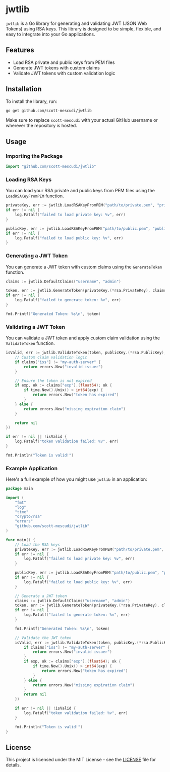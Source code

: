 # jwtlib

`jwtlib` is a Go library for generating and validating JWT (JSON Web Tokens) using RSA keys. This library is designed to be simple, flexible, and easy to integrate into your Go applications.

## Features

- Load RSA private and public keys from PEM files
- Generate JWT tokens with custom claims
- Validate JWT tokens with custom validation logic

## Installation

To install the library, run:

```bash
go get github.com/scott-mescudi/jwtlib
```

Make sure to replace `scott-mescudi` with your actual GitHub username or wherever the repository is hosted.

## Usage

### Importing the Package

```go
import "github.com/scott-mescudi/jwtlib"
```

### Loading RSA Keys

You can load your RSA private and public keys from PEM files using the `LoadRSAKeyFromPEM` function.

```go
privateKey, err := jwtlib.LoadRSAKeyFromPEM("path/to/private.pem", "private")
if err != nil {
    log.Fatalf("failed to load private key: %v", err)
}

publicKey, err := jwtlib.LoadRSAKeyFromPEM("path/to/public.pem", "public")
if err != nil {
    log.Fatalf("failed to load public key: %v", err)
}
```

### Generating a JWT Token

You can generate a JWT token with custom claims using the `GenerateToken` function.

```go
claims := jwtlib.DefaultClaims("username", "admin")

token, err := jwtlib.GenerateToken(privateKey.(*rsa.PrivateKey), claims)
if err != nil {
    log.Fatalf("failed to generate token: %v", err)
}

fmt.Printf("Generated Token: %s\n", token)
```

### Validating a JWT Token

You can validate a JWT token and apply custom claim validation using the `ValidateToken` function.

```go
isValid, err := jwtlib.ValidateToken(token, publicKey.(*rsa.PublicKey), func(claims jwt.MapClaims) error {
    // Custom claim validation logic
    if claims["iss"] != "my-auth-server" {
        return errors.New("invalid issuer")
    }

    // Ensure the token is not expired
    if exp, ok := claims["exp"].(float64); ok {
        if time.Now().Unix() > int64(exp) {
            return errors.New("token has expired")
        }
    } else {
        return errors.New("missing expiration claim")
    }

    return nil
})

if err != nil || !isValid {
    log.Fatalf("token validation failed: %v", err)
}

fmt.Println("Token is valid!")
```

### Example Application

Here's a full example of how you might use `jwtlib` in an application:

```go
package main

import (
    "fmt"
    "log"
    "time"
    "crypto/rsa"
    "errors"
    "github.com/scott-mescudi/jwtlib"
)

func main() {
    // Load the RSA keys
    privateKey, err := jwtlib.LoadRSAKeyFromPEM("path/to/private.pem", "private")
    if err != nil {
        log.Fatalf("failed to load private key: %v", err)
    }

    publicKey, err := jwtlib.LoadRSAKeyFromPEM("path/to/public.pem", "public")
    if err != nil {
        log.Fatalf("failed to load public key: %v", err)
    }

    // Generate a JWT token
    claims := jwtlib.DefaultClaims("username", "admin")
    token, err := jwtlib.GenerateToken(privateKey.(*rsa.PrivateKey), claims)
    if err != nil {
        log.Fatalf("failed to generate token: %v", err)
    }

    fmt.Printf("Generated Token: %s\n", token)

    // Validate the JWT token
    isValid, err := jwtlib.ValidateToken(token, publicKey.(*rsa.PublicKey), func(claims jwt.MapClaims) error {
        if claims["iss"] != "my-auth-server" {
            return errors.New("invalid issuer")
        }
        if exp, ok := claims["exp"].(float64); ok {
            if time.Now().Unix() > int64(exp) {
                return errors.New("token has expired")
            }
        } else {
            return errors.New("missing expiration claim")
        }
        return nil
    })

    if err != nil || !isValid {
        log.Fatalf("token validation failed: %v", err)
    }

    fmt.Println("Token is valid!")
}
```

## License

This project is licensed under the MIT License - see the [LICENSE](LICENSE) file for details.